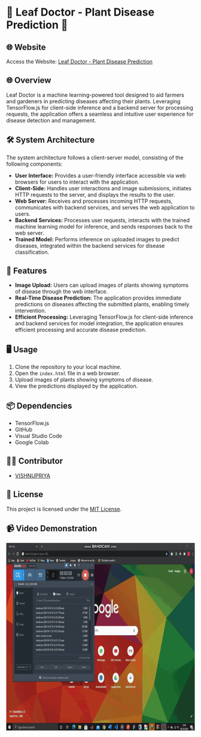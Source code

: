 # 🌿 Leaf Doctor - Plant Disease Prediction 🌱

## 🌐 Website
Access the Website: [Leaf Doctor - Plant Disease Prediction](https://priyaramesh26.github.io/leafdoctor/)

## 🌐 Overview
Leaf Doctor is a machine learning-powered tool designed to aid farmers and gardeners in predicting diseases affecting their plants. Leveraging TensorFlow.js for client-side inference and a backend server for processing requests, the application offers a seamless and intuitive user experience for disease detection and management.

## 🛠️ System Architecture
The system architecture follows a client-server model, consisting of the following components:

- **User Interface:** Provides a user-friendly interface accessible via web browsers for users to interact with the application.
- **Client-Side:** Handles user interactions and image submissions, initiates HTTP requests to the server, and displays the results to the user.
- **Web Server:** Receives and processes incoming HTTP requests, communicates with backend services, and serves the web application to users.
- **Backend Services:** Processes user requests, interacts with the trained machine learning model for inference, and sends responses back to the web server.
- **Trained Model:** Performs inference on uploaded images to predict diseases, integrated within the backend services for disease classification.

## 🚀 Features
- **Image Upload:** Users can upload images of plants showing symptoms of disease through the web interface.
- **Real-Time Disease Prediction:** The application provides immediate predictions on diseases affecting the submitted plants, enabling timely intervention.
- **Efficient Processing:** Leveraging TensorFlow.js for client-side inference and backend services for model integration, the application ensures efficient processing and accurate disease prediction.

## 🖥️ Usage
1. Clone the repository to your local machine.
2. Open the `index.html` file in a web browser.
3. Upload images of plants showing symptoms of disease.
4. View the predictions displayed by the application.

## 📦 Dependencies
- TensorFlow.js
- GitHub
- Visual Studio Code
- Google Colab

## 👨‍💻 Contributor
- [VISHNUPRIYA](https://github.com/priyaramesh26)

## 📝 License
This project is licensed under the [MIT License](LICENSE).


## 📹 Video Demonstration

<img src="demo.gif" width="768" height="500" />


